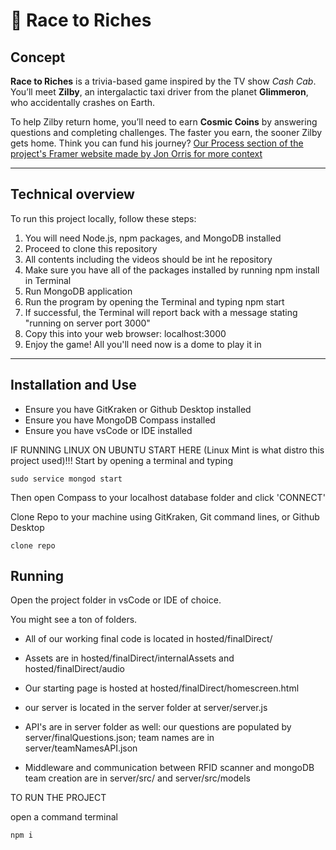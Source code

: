 # 🚕 Race to Riches

## Concept

**Race to Riches** is a trivia-based game inspired by the TV show *Cash Cab*. You’ll meet **Zilby**, an intergalactic taxi driver from the planet **Glimmeron**, who accidentally crashes on Earth.  

To help Zilby return home, you’ll need to earn **Cosmic Coins** by answering questions and completing challenges. The faster you earn, the sooner Zilby gets home. Think you can fund his journey?
[Our Process section of the project's Framer website made by Jon Orris for more context](https://racetorichesrit.framer.website/process)

---

## Technical overview

To run this project locally, follow these steps:

1. You will need Node.js, npm packages, and MongoDB installed
2. Proceed to clone this repository
3. All contents including the videos should be int he repository
4. Make sure you have all of the packages installed by running npm install in Terminal 
5. Run MongoDB application
6. Run the program by opening the Terminal and typing npm start
7. If successful, the Terminal will report back with a message stating "running on server port 3000"
8. Copy this into your web browser: localhost:3000
9. Enjoy the game! All you'll need now is a dome to play it in

---
## Installation and Use

- Ensure you have GitKraken or Github Desktop installed
- Ensure you have MongoDB Compass installed
- Ensure you have vsCode or IDE installed

IF RUNNING LINUX ON UBUNTU START HERE (Linux Mint is what distro this project used)!!! 
Start by opening a terminal and typing 

```
sudo service mongod start
```
Then open Compass to your localhost database folder and click 'CONNECT'

Clone Repo to your machine using GitKraken, Git command lines, or Github Desktop

```
clone repo
```

## Running

Open the project folder in vsCode or IDE of choice. 

You might see a ton of folders. 

- All of our working final code is located in hosted/finalDirect/

- Assets are in hosted/finalDirect/internalAssets and hosted/finalDirect/audio

- Our starting page is hosted at hosted/finalDirect/homescreen.html

- our server is located in the server folder at server/server.js

- API's are in server folder as well: our questions are populated by server/finalQuestions.json; team names are in server/teamNamesAPI.json

- Middleware and communication between RFID scanner and mongoDB team creation are in server/src/ and server/src/models


TO RUN THE PROJECT

open a command terminal

```
npm i
```
